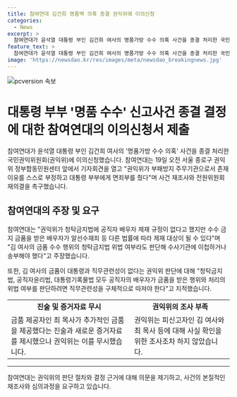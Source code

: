 ```yaml
---
title: 참여연대 김건희 명품백 의혹 종결 권익위에 이의신청
categories:
  - News
excerpt: >
  참여연대가 윤석열 대통령 부인 김건희 여사의 명품가방 수수 의혹 사건을 종결 처리한 국민권익위원회(권익위)에 이의신청했다. 참여연대는 권익위의 판단을 비판하며, 김 여사와 최 목사에 대한 사실 확인을 요구했다. 또한, 대통령 부부의 명품 수수 사건에 대한 재조사와 전원위원회의 재의결을 촉구했다. 클릭해서 더 자세히 알아보기!
feature_text: >
  참여연대가 윤석열 대통령 부인 김건희 여사의 명품가방 수수 의혹 사건을 종결 처리한 국민권익위원회(권익위)에 이의신청했다. 참여연대는 권익위의 판단을 비판하며, 김 여사와 최 목사에 대한 사실 확인을 요구했다. 또한, 대통령 부부의 명품 수수 사건에 대한 재조사와 전원위원회의 재의결을 촉구했다. 클릭해서 더 자세히 알아보기!
image: 'https://newsdao.kr/res/images/meta/newsdao_breakingnews.jpg'
---
```


<p><img src="https://newsdao.kr/res/images/meta/newsdao_breakingnews.jpg" alt="pcversion 속보" /></p>

<h1>대통령 부부 '명품 수수' 신고사건 종결 결정에 대한 참여연대의 이의신청서 제출</h1>

<p data-ke-size="size16">참여연대가 윤석열 대통령 부인 김건희 여사의 '명품가방 수수 의혹' 사건을 종결 처리한 국민권익위원회(권익위)에 이의신청했습니다. 참여연대는 19일 오전 서울 종로구 권익위 정부합동민원센터 앞에서 기자회견을 열고 "권익위가 부패방지 주무기관으로서 존재 이유를 스스로 부정하고 대통령 부부에게 면죄부를 줬다"며 사건 재조사와 전원위원회 재의결을 촉구했습니다.</p>

<h2 data-ke-size="size26">참여연대의 주장 및 요구</h2>

<p data-ke-size="size16">참여연대는 "권익위가 청탁금지법에 공직자 배우자 제재 규정이 없다고 했지만 수수 금지 금품을 받은 배우자가 알선수재죄 등 다른 법률에 따라 제재 대상이 될 수 있다"며 "김 여사의 금품 수수 행위의 청탁금지법 위법 여부라도 판단해 수사기관에 이첩하거나 송부해야 했다"고 주장했습니다.</p>

<p data-ke-size="size16">또한, 김 여사의 금품이 대통령과 직무관련성이 없다는 권익위 판단에 대해 "청탁금지법, 공직자윤리법, 대통령기록물법 모두 공직자의 배우자가 금품을 받은 행위와 처리의 위법 여부를 판단하려면 직무관련성을 구체적으로 따져야 한다"고 지적했습니다.</p>

<table>
    <tr>
        <td style="text-align: center; height: 17px;"><b>진술 및 증거자료 무시</b></td>
        <td style="text-align: center; height: 17px;"><b>권익위의 조사 부족</b></td>
    </tr>
    <tr>
        <td>금품 제공자인 최 목사가 추가적인 금품을 제공했다는 진술과 새로운 증거자료를 제시했으나 권익위는 이를 무시했습니다.</td>
        <td>권익위는 피신고자인 김 여사와 최 목사 등에 대해 사실 확인을 위한 조사조차 하지 않았습니다.</td>
    </tr>
</table>

<hr>

<p data-ke-size="size16">참여연대는 권익위의 판단 절차와 결정 근거에 대해 의문을 제기하고, 사건의 본질적인 재조사와 심의과정을 요구하고 있습니다.</p>

